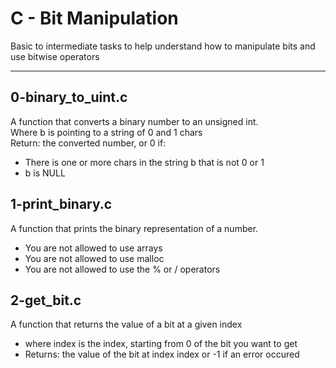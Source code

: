 # C - Bit Manipulation
Basic to intermediate tasks to help understand how to manipulate bits and use bitwise operators
___
## 0-binary\_to\_uint.c
A function that converts a binary number to an unsigned int. <br> Where b is pointing to a string of 0 and 1 chars <br> Return: the converted number, or 0 if:
* There is one or more chars in the string b that is not 0 or 1
* b is NULL
## 1-print\_binary.c
A function that prints the binary representation of a number.
* You are not allowed to use arrays
* You are not allowed to use malloc
* You are not allowed to use the % or / operators
## 2-get\_bit.c
A function that returns the value of a bit at a given index
* where index is the index, starting from 0 of the bit you want to get
* Returns: the value of the bit at index index or -1 if an error occured
